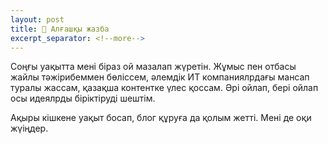 ```yaml
---
layout: post
title: 🚀 Алғашқы жазба
excerpt_separator: <!--more-->
---
```


Соңғы уақытта мені біраз ой мазалап жүретін. Жұмыс пен отбасы жайлы тәжірибеммен бөліссем, әлемдік ИТ компаниялрдағы мансап туралы жассам, қазақша контентке үлес қоссам. Әрі ойлап, бері ойлап осы идеялрды біріктіруді шештім.  

Ақыры кішкене уақыт босап, блог құруға да қолым жетті. Мені де оқи жүіңдер.

